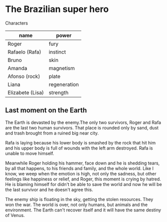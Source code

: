 # The Brazilian super hero

Characters

| name             | power        |
| ---------------- | ------------ |
| Roger            | fury         |
| Rafaelo (Rafa)   | instinct     |
| Bruno            | skin         |
| Amanda           | magnetism    |
| Afonso (rock)    | plate        |
| Liana            | regeneration |
| Elizabete (Lisa) | strength     |

## Last moment on the Earth

The Earth is devasted by the enemy.The
only two survivors, Roger and Rafa are
the last two human survivors. That place
is rounded only by sand, dust and trash
brought from a ruined big near city.

Rafa is laying because his lower body is
smashed by the rock that hit him and his
upper body is full of wounds with the left
arm destroyed. Rafa is unable to move
himself.

Meanwhile Roger holding his hammer, face
down and he is shedding tears, by all
that happens, to his friends and family,
and the whole world. Like I know, we weep
when the emotion is high, not only the
sadness, but other feelings like happiness
or relief, and Roger, this moment is
crying by hatred. He is blaming himself
for didn't be able to save the world
and now he will be the last survivor and
he doesn't agree this.

The enemy ship is floating in the sky,
getting the stolen resources. They won
the war. The world is over, not only
humans, but animals and the environment.
The Earth can't recover itself and it will
have the same destiny of Venus.

